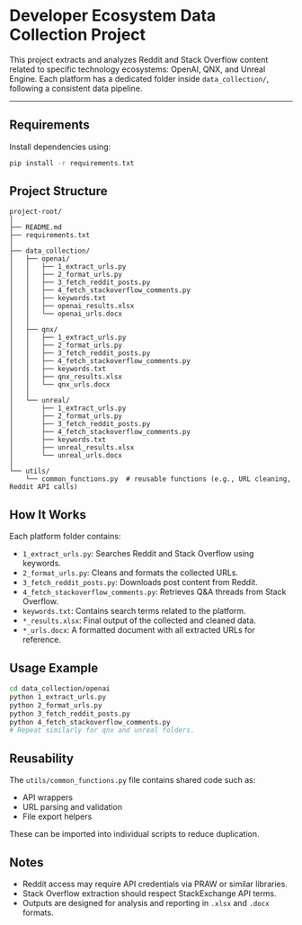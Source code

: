 # Developer Ecosystem Data Collection Project

This project extracts and analyzes Reddit and Stack Overflow content related to specific technology ecosystems: OpenAI, QNX, and Unreal Engine. Each platform has a dedicated folder inside `data_collection/`, following a consistent data pipeline.

---

## Requirements

Install dependencies using:

```bash
pip install -r requirements.txt
```

## Project Structure

```
project-root/
│
├── README.md
├── requirements.txt
│
├── data_collection/
│   ├── openai/
│   │   ├── 1_extract_urls.py
│   │   ├── 2_format_urls.py
│   │   ├── 3_fetch_reddit_posts.py
│   │   ├── 4_fetch_stackoverflow_comments.py
│   │   ├── keywords.txt
│   │   ├── openai_results.xlsx
│   │   └── openai_urls.docx
│   │
│   ├── qnx/
│   │   ├── 1_extract_urls.py
│   │   ├── 2_format_urls.py
│   │   ├── 3_fetch_reddit_posts.py
│   │   ├── 4_fetch_stackoverflow_comments.py
│   │   ├── keywords.txt
│   │   ├── qnx_results.xlsx
│   │   └── qnx_urls.docx
│   │
│   └── unreal/
│       ├── 1_extract_urls.py
│       ├── 2_format_urls.py
│       ├── 3_fetch_reddit_posts.py
│       ├── 4_fetch_stackoverflow_comments.py
│       ├── keywords.txt
│       ├── unreal_results.xlsx
│       └── unreal_urls.docx
│
└── utils/
    └── common_functions.py  # reusable functions (e.g., URL cleaning, Reddit API calls)
```

## How It Works

Each platform folder contains:

- `1_extract_urls.py`: Searches Reddit and Stack Overflow using keywords.
- `2_format_urls.py`: Cleans and formats the collected URLs.
- `3_fetch_reddit_posts.py`: Downloads post content from Reddit.
- `4_fetch_stackoverflow_comments.py`: Retrieves Q&A threads from Stack Overflow.
- `keywords.txt`: Contains search terms related to the platform.
- `*_results.xlsx`: Final output of the collected and cleaned data.
- `*_urls.docx`: A formatted document with all extracted URLs for reference.

## Usage Example

```bash
cd data_collection/openai
python 1_extract_urls.py
python 2_format_urls.py
python 3_fetch_reddit_posts.py
python 4_fetch_stackoverflow_comments.py
# Repeat similarly for qnx and unreal folders.
```

## Reusability

The `utils/common_functions.py` file contains shared code such as:

- API wrappers
- URL parsing and validation
- File export helpers

These can be imported into individual scripts to reduce duplication.

## Notes

- Reddit access may require API credentials via PRAW or similar libraries.
- Stack Overflow extraction should respect StackExchange API terms.
- Outputs are designed for analysis and reporting in `.xlsx` and `.docx` formats.
